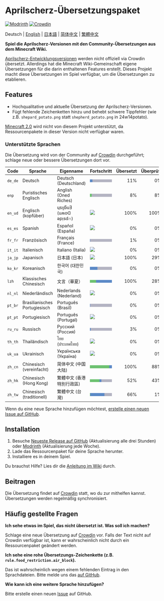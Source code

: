 # Aprilscherz-Übersetzungspaket

[![Modrinth](https://img.shields.io/modrinth/dt/april-fools-translation?label=Modrinth&color=darkgreen&labelColor=black&logo=modrinth)](https://modrinth.com/mod/april-fools-translation)
[![Crowdin](https://badges.crowdin.net/mcaf-resourcepack/localized.svg)](https://crowdin.com/project/mcaf-resourcepack)

Deutsch | [English](README.md) | [日本語](README.ja.md) | [简体中文](README.zh-hans.md) | [繁體中文](README.zh-hant.md)

**Spiel die Aprilscherz-Versionen mit den Community-Übersetzungen aus dem Minecraft Wiki.**

[Aprilscherz-Entwicklungsversionen](https://de.minecraft.wiki/w/Easter_Eggs#Aprilscherze) werden nicht offiziell via Crowdin übersetzt. Allerdings hat die Minecraft Wiki-Gemeinschaft eigene Übersetzungen für die darin enthaltenen Features erstellt. Dieses Projekt macht diese Übersetzungen im Spiel verfügbar, um die Übersetzungen zu etablieren.

## Features

- Hochqualitative und aktuelle Übersetzung der Aprilscherz-Versionen.
- Fügt fehlende Zeichenketten hinzu und behebt schwere Tippfehler (wie z.B. `shepard_potato.png` statt `shepherd_potato.png` in 24w14potato).

[Minecraft 2.0](https://de.minecraft.wiki/w/Minecraft_2.0) wird nicht von diesem Projekt unterstützt, da Ressourcenpakete in dieser Version nicht verfügbar waren.

### Unterstützte Sprachen

Die Übersetzung wird von der Community auf [Crowdin](https://crowdin.com/project/mcaf-resourcepack) durchgeführt; schlage neue oder bessere Übersetzungen dort vor.

| Code | Sprache | Eigenname | Fortschritt | Übersetzt | Überprüft |
| --- | --- | --- | --- | ---: | ---: |
| `de_de` | Deutsch | Deutsch (Deutschland) | <img src="badges/de_de.png"> | 11% | 0% |
| `enp` | Puristisches Englisch | Anglish (Oned Riches) | <img src="badges/enp.png"> | 8% | 8% |
| `en_ud` | Englisch (kopfüber) | ɥsᴉꞁᵷuƎ (uʍoᗡ ǝpᴉsd∩) | <img src="badges/en_ud.png"> | 100% | 100% |
| `es_es` | Spanish | Español (España) | <img src="badges/es_es.png"> | 0% | 0% |
| `fr_fr` | Französisch | Français (France) | <img src="badges/fr_fr.png"> | 1% | 0% |
| `it_it` | Italienisch | Italiano (Italia) | <img src="badges/it_it.png"> | 0% | 0% |
| `ja_jp` | Japanisch | 日本語 (日本) | <img src="badges/ja_jp.png"> | 100% | 29% |
| `ko_kr` | Koreanisch | 한국어 (대한민국)| <img src="badges/ko_kr.png"> | 0% | 0% |
| `lzh` | Klassisches Chinesisch | 文言（華夏）| <img src="badges/lzh.png"> | 100% | 28% |
| `nl_nl` | Niederländisch | Nederlands (Nederland) | <img src="badges/nl_nl.png"> | 0% | 0% |
| `pt_br` | Brasilianisches Portugiesisch | Português (Brasil) | <img src="badges/pt_br.png"> | 0% | 0% |
| `pt_pt` | Portugiesisch | Português (Portugal) | <img src="badges/pt_pt.png"> | 0% | 0% |
| `ru_ru` | Russisch | Русский (Россия) | <img src="badges/ru_ru.png"> | 3% | 0% |
| `th_th` | Thailändisch | ไทย (ประเทศไทย) | <img src="badges/th_th.png"> | 0% | 0% |
| `uk_ua` | Ukrainisch | Українська (Україна) | <img src="badges/uk_ua.png"> | 0% | 0% |
| `zh_cn` | Chinesisch (vereinfacht) | 简体中文 (中国大陆) | <img src="badges/zh_cn.png"> | 100% | 88% |
| `zh_hk` | Chinesisch (Hong Kong) | 繁體中文 (香港特別行政區) | <img src="badges/zh_hk.png"> | 52% | 43% |
| `zh_tw` | Chinesisch (traditionell) | 繁體中文 (台灣) | <img src="badges/zh_tw.png"> | 66% | 1% |

Wenn du eine neue Sprache hinzufügen möchtest, [erstelle einen neuen Issue auf GitHub](https://github.com/mc-wiki/mcaf-resourcepack/issues).

## Installation

1. Besuche [Neueste Release auf GitHub](https://github.com/mc-wiki/mcaf-resourcepack/releases/latest) (Aktualisierung alle drei Stunden) oder [Modrinth](https://modrinth.com/resourcepack/april-fools-translation) (Aktualisierung jede Woche).
2. Lade das Ressourcenpaket für deine Sprache herunter.
3. Installiere es in deinem Spiel.

Du brauchst Hilfe? Lies dir die [Anleitung im Wiki](https://minecraft.wiki/w/Tutorial:Loading_a_resource_pack) durch.

## Beitragen

Die Übersetzung findet auf [Crowdin](https://crowdin.com/project/mcaf-resourcepack) statt, wo du zur mithelfen kannst. Übersetzungen werden regelmäßig synchronisiert.

## Häufig gestellte Fragen

**Ich sehe etwas im Spiel, das nicht übersetzt ist. Was soll ich machen?**

Schlage eine neue Übersetzung auf [Crowdin](https://crowdin.com/project/mcaf-resourcepack) vor. Falls der Text nicht auf Crowdin verfügbar ist, kann er wahrscheinlich nicht durch ein Ressourcenpaket geändert werden.

**Ich sehe eine rohe Übersetzungs-Zeichenkette (z.B. `rule.food_restriction.air_block`).**

Das ist wahrscheinlich wegen einem fehlenden Eintrag in den Sprachdateien. Bitte melde uns das [auf GitHub](https://github.com/mc-wiki/mcaf-resourcepack/issues).

**Wie kann ich eine weitere Sprache hinzufügen?**

Bitte erstelle einen neuen [Issue](https://github.com/mc-wiki/mcaf-resourcepack/issues) auf GitHub.
